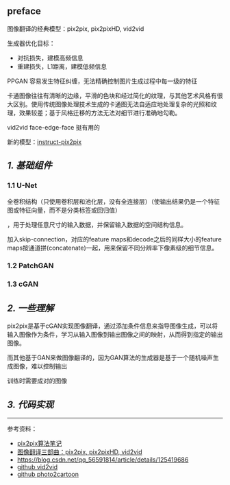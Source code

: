 

## preface

图像翻译的经典模型：pix2pix, pix2pixHD, vid2vid


生成器优化目标：
- 对抗损失，建模高频信息
- 重建损失，L1距离，建模低频信息




PPGAN 容易发生特征纠缠，无法精确控制图片生成过程中每一级的特征


卡通图像往往有清晰的边缘，平滑的色块和经过简化的纹理，与其他艺术风格有很大区别。使用传统图像处理技术生成的卡通图无法自适应地处理复杂的光照和纹理，效果较差；基于风格迁移的方法无法对细节进行准确地勾勒。



vid2vid face-edge-face 挺有用的


新的模型：[instruct-pix2pix](https://huggingface.co/timbrooks/instruct-pix2pix)


## _1. 基础组件_

### 1.1 U-Net

全卷积结构（只使用卷积层和池化层，没有全连接层）（使输出结果仍是一个特征图或特征向量，而不是分类标签或回归值）

，用于处理任意尺寸的输入数据，并保留输入数据的空间结构信息。

加入skip-connection，对应的feature maps和decode之后的同样大小的feature maps按通道拼(concatenate)一起，用来保留不同分辨率下像素级的细节信息。



### 1.2 PatchGAN



### 1.3 cGAN


## _2. 一些理解_

pix2pix是基于cGAN实现图像翻译，通过添加条件信息来指导图像生成，可以将输入图像作为条件，学习从输入图像到输出图像之间的映射，从而得到指定的输出图像。

而其他基于GAN来做图像翻译的，因为GAN算法的生成器是基于一个随机噪声生成图像，难以控制输出

训练时需要成对的图像


## _3. 代码实现_



----------

参考资料：
- [pix2pix算法笔记](https://mapengsen.blog.csdn.net/article/details/115425377)
- [图像翻译三部曲：pix2pix, pix2pixHD, vid2vid](https://zhuanlan.zhihu.com/p/56808180)
- https://blog.csdn.net/qq_56591814/article/details/125419686
- [github vid2vid](https://github.com/NVIDIA/vid2vid)
- [github photo2cartoon](https://github.com/minivision-ai/photo2cartoon)